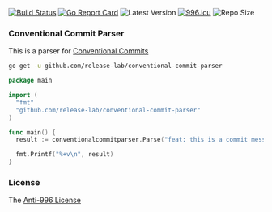 [![Build Status](https://github.com/release-lab/conventional-commit-parser/workflows/ci/badge.svg)](https://github.com/release-lab/conventional-commit-parser/actions)
[![Go Report Card](https://goreportcard.com/badge/github.com/release-lab/conventional-commit-parser)](https://goreportcard.com/report/github.com/release-lab/conventional-commit-parser)
![Latest Version](https://img.shields.io/github/v/release/release-lab/conventional-commit-parser.svg)
[![996.icu](https://img.shields.io/badge/link-996.icu-red.svg)](https://996.icu)
![Repo Size](https://img.shields.io/github/repo-size/release-lab/conventional-commit-parser.svg)

### Conventional Commit Parser

This is a parser for [Conventional Commits](https://www.conventionalcommits.org/en/v1.0.0/)

```bash
go get -u github.com/release-lab/conventional-commit-parser
```

```go
package main

import (
  "fmt"
  "github.com/release-lab/conventional-commit-parser"
)

func main() {
  result := conventionalcommitparser.Parse("feat: this is a commit message")

  fmt.Printf("%+v\n", result)
}
```

### License

The [Anti-996 License](LICENSE)
